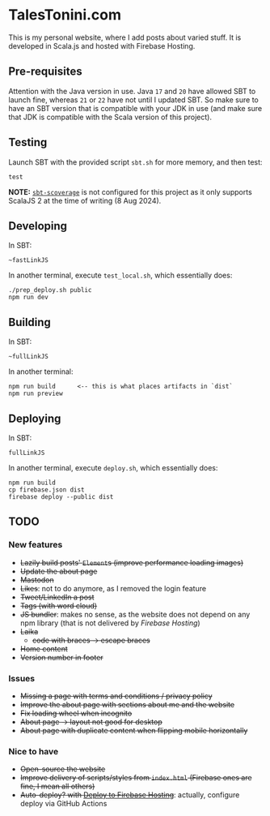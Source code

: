 # TalesTonini.com

This is my personal website, where I add posts about varied stuff. It is developed in Scala.js and hosted with Firebase
Hosting.

## Pre-requisites

Attention with the Java version in use.  Java `17` and `20` have allowed SBT to launch fine, whereas `21` or `22` have
not until I updated SBT.  So make sure to have an SBT version that is compatible with your JDK in use (and make sure
that JDK is compatible with the Scala version of this project).

## Testing

Launch SBT with the provided script `sbt.sh` for more memory, and then test:

    test

**NOTE:** [`sbt-scoverage`](https://github.com/scoverage/sbt-scoverage) is not configured for this project as it only
supports ScalaJS 2 at the time of writing (8 Aug 2024).

## Developing

In SBT:

    ~fastLinkJS

In another terminal, execute `test_local.sh`, which essentially does:

    ./prep_deploy.sh public
    npm run dev

## Building

In SBT:

    ~fullLinkJS

In another terminal:

    npm run build      <-- this is what places artifacts in `dist`
    npm run preview

## Deploying

In SBT:

    fullLinkJS

In another terminal, execute `deploy.sh`, which essentially does:

    npm run build
    cp firebase.json dist
    firebase deploy --public dist

## TODO

### New features
- ~~Lazily build posts' `Element`s (improve performance loading images)~~
- ~~Update the about page~~
- ~~Mastodon~~
- ~~Likes~~: not to do anymore, as I removed the login feature
- ~~Tweet/LinkedIn a post~~
- ~~Tags (with word cloud)~~
- ~~JS bundler~~: makes no sense, as the website does not depend on any npm library (that is not delivered by *Firebase
Hosting*)
- ~~Laika~~
  - ~~code with braces -> escape braces~~
- ~~Home content~~
- ~~Version number in footer~~

### Issues
- ~~Missing a page with terms and conditions / privacy policy~~
- ~~Improve the about page with sections about me and the website~~
- ~~Fix loading wheel when incognito~~
- ~~About page -> layout not good for desktop~~
- ~~About page with duplicate content when flipping mobile horizontally~~

### Nice to have
- ~~Open-source the website~~
- ~~Improve delivery of scripts/styles from `index.html` (Firebase ones are fine, I mean all others)~~
- ~~Auto-deploy? with [Deploy to Firebase Hosting](https://github.com/marketplace/actions/deploy-to-firebase-hosting)~~:
actually, configure deploy via GitHub Actions
